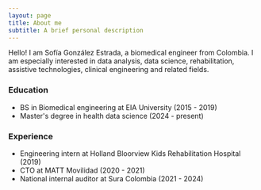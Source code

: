 ```yaml
---
layout: page
title: About me
subtitle: A brief personal description
---
```


Hello!
I am Sofía González Estrada, a biomedical engineer from Colombia. I am especially interested in data analysis, data science, rehabilitation, assistive technologies, clinical engineering and related fields.

### Education
- BS in Biomedical engineering at EIA University (2015 - 2019)
- Master's degree in health data science (2024 - present)

### Experience
- Engineering intern at Holland Bloorview Kids Rehabilitation Hospital (2019)
- CTO at MATT Movilidad (2020 - 2021)
- National internal auditor at Sura Colombia (2021 - 2024)
